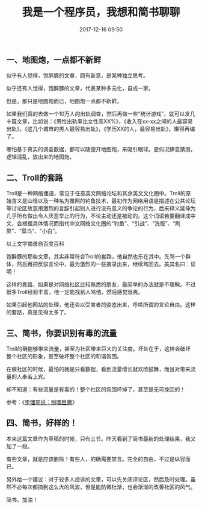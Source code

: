 ﻿---
layout: post
title:  "我是一个程序员，我想和简书聊聊"
date:   2017-12-16 09:50
categories: Dairy
tags: Essay
---

## 一、地图炮，一点都不新鲜

似乎有人觉得，饱醉豚的文章，颇有新意，是某种独立思考。

似乎还有人觉得，饱醉豚的文章，代表某种多元化，自成一家。

但是，那只是地图炮而已，地图炮一点都不新鲜。

如果我们真的去做一个10万人的出轨调查，然后再做一些“统计游戏”，就可以发几十篇文章，比如说：《男性出轨率比女性高XX%》，《收入在xx-xx之间的人最容易出轨》，《这几个城市的男人最容易出轨》，《学历XX的人，最容易出轨》，懒得再编了。

哪怕基于真实的调查数据，都可以随便开地图炮，来吸引眼球。更何况肆意猜测，逻辑混乱，放出来的地图炮。

## 二、Troll的套路

Troll是一种网络俚语，常见于任意英文网络论坛和其余英文文化圈中。Troll的原始含义是山怪以及一种名为撒网的钓鱼技术，最初作为网络用语是描述在公共论坛等讨论区故意用激烈的言辞引起别人进行没有意义的争论的行为，后来释义延伸为几乎所有做出令人厌恶举止的行为，不论主动还是被动的。这个词语若要翻译成中文，会根据具体情况而指代中文网络文化圈的“钓鱼”、“引战”、“洗版”、“刷屏”、“菜鸟”、“小白”。

以上文字摘录自百度百科

饱醉豚的那些文章，其实非常符合Troll的套路，他自然也乐在其中。先骂一个群体，然后再把反驳言论中，最为激烈的一些摘录出来，继续骂回去。美其名曰：证明！

这样的套路，如果是对网络社区比较熟悉的朋友，最简单的办法就是不理睬。不过很多Troll经验丰富，他一定能找到人骂他，然后感觉很爽。

如果引起他网站的处理，他还会以受害者的姿态出来，呼唤所谓的言论自由。这样的套路，真是见得太多了。

## 三、简书，你要识别有毒的流量

Troll的确能够带来流量，甚至为社区带来巨大的关注度。坏处在于，这样会破坏整个社区的形象，甚至破坏整个社区的和谐氛围。

在做社区的时候，最怕的就是只看数据，看到流量增长就欢欣鼓舞，而且对带来流量的人奉若上宾。

却不知道：有些流量是有毒的！整个社区的氛围坏掉了，甚至是无可挽回的！

参考：《[歪理邪说：别喂巨魔](https://www.youtube.com/watch?v=E4Z3c4mvSgM&ab_channel=%E6%AD%AA%E7%90%86%E9%82%AA%E8%AF%B4)》

## 四、简书，好样的！

本来这篇文章作为草稿的时候，只有三节。昨天看到了简书最新的处理结果，我又加了一段。

有些文章，就是应该删除！有些人，的确需要禁言。完全的自由，不过是纵容而已。

另外给一个建议：对于较多人投诉的文章，可以先关闭评论区，然后及时处理。虽然不必每次都搞到这么大的风波，但是能防微杜渐，也会渐渐的改善社区的风气。

简书，加油！